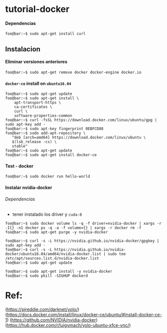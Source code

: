 # tutorial-docker

#### Dependencias
```console
foo@bar:~$ sudo apt-get install curl
```
## Instalacion

#### Eliminar versiones anteriores 
```console
foo@bar:~$ sudo apt-get remove docker docker-engine docker.io
```
#### `docker-ce` install  on `ubuntu16.04`
```console
foo@bar:~$ sudo apt-get update
foo@bar:~$ sudo apt-get install \
    apt-transport-https \
    ca-certificates \
    curl \
    software-properties-common
foo@bar:~$ curl -fsSL https://download.docker.com/linux/ubuntu/gpg | sudo apt-key add -
foo@bar:~$ sudo apt-key fingerprint 0EBFCD88
foo@bar:~$ sudo add-apt-repository \
   "deb [arch=amd64] https://download.docker.com/linux/ubuntu \
   $(lsb_release -cs) \
   stable"
foo@bar:~$ sudo apt-get update
foo@bar:~$ sudo apt-get install docker-ce
```
#### Test - docker
```console
foo@bar:~$ sudo docker run hello-world
```
#### Instalar nvidia-docker


###### Dependencias
- tener instalado los driver y `cuda-8`  

```console
foo@bar:~$ sudo docker volume ls -q -f driver=nvidia-docker | xargs -r -I{} -n1 docker ps -q -a -f volume={} | xargs -r docker rm -f
foo@bar:~$ sudo apt-get purge -y nvidia-docker

foo@bar:~$ curl -s -L https://nvidia.github.io/nvidia-docker/gpgkey | sudo apt-key add -
foo@bar:~$ curl -s -L https://nvidia.github.io/nvidia-docker/ubuntu16.04/amd64/nvidia-docker.list | sudo tee /etc/apt/sources.list.d/nvidia-docker.list
foo@bar:~$ sudo apt-get update

foo@bar:~$ sudo apt-get install -y nvidia-docker
foo@bar:~$ sudo pkill -SIGHUP dockerd
```


# Ref: 
(https://pjreddie.com/darknet/yolo/)
(https://docs.docker.com/install/linux/docker-ce/ubuntu/#install-docker-ce-1)
(https://github.com/NVIDIA/nvidia-docker)
(https://hub.docker.com/r/luigymach/yolo-ubuntu-xfce-vnc/)


